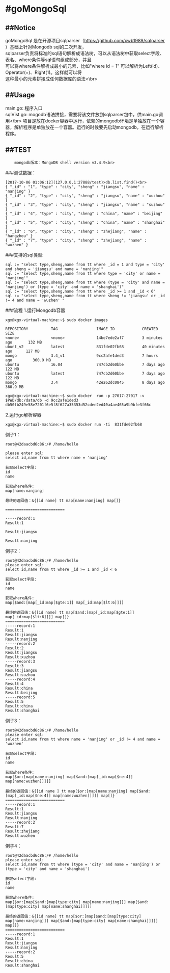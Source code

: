 #goMongoSql
==========
##Notice
-------
goMongoSql 是在开源项目sqlparser（https://github.com/xwb1989/sqlparser ）基础上针对Mongodb sql的二次开发，<br>
sqlparser负责将标准的sql语句解析成语法树，可以从语法树中获取select字段、表名、where条件等sql语句组成部分，并且<br>
可以将where条件解析成最小的元素，比如"where id = 1" 可以解析为Left(id)、Operator(=)、Right(1)。这样就可以将<br>
这种最小的元素拼接成任何数据库的语法<\br>


##Usage
-------
main.go: 程序入口<br>
sqlVist.go: mogodb语法拼接，需要将该文件放到sqlparser包中，供main.go调用<\br>
项目是放在docker容器中运行，依赖的mongodb环境是单独放在一个容器，解析程序是单独放在一个容器。运行的时候要先启动mongodb，在运行解析程序。<br>

##TEST
-------

		mongodb版本：MongoDB shell version v3.4.9<br>
###测试数据：<br>
```
[2017-10-06 01:06:12](127.0.0.1:27888/test)>db.list.find()<br>
{ "_id" : "1", "type" : "city", "sheng" : "jiangsu", "name" : "nanjing" }
{ "_id" : "2", "type" : "city", "sheng" : "jiangsu", "name" : "xuzhou" }
{ "_id" : "3", "type" : "city", "sheng" : "jiangsu", "name" : "suzhou" }
{ "_id" : "4", "type" : "city", "sheng" : "china", "name" : "beijing" }
{ "_id" : "5", "type" : "city", "sheng" : "china", "name" : "shanghai" }
{ "_id" : "6", "type" : "city", "sheng" : "zhejiang", "name" : "hangzhou" }
{ "_id" : "7", "type" : "city", "sheng" : "zhejiang", "name" : "wuzhen" }
```

###支持的sql类型:
```
sql := "select type,sheng,name from tt where _id = 1 and type = 'city' and sheng = 'jiangsu' and name = 'nanjing'"
sql := "select type,sheng,name from tt where type = 'city' or name = 'nanjing'"
sql := "select type,sheng,name from tt where (type = 'city' and name = 'nanjing') or (type = 'city' and name = 'shanghai')"
sql := "select type,sheng,name from tt where _id >= 1 and _id < 6"
sql := "select type,sheng,name from tt where sheng != 'jiangsu' or _id != 4 and name = 'wuzhen' "
```
  
###流程
1.运行Mongodb容器
```
xgx@xgx-virtual-machine:~$ sudo docker images

REPOSITORY          TAG                 IMAGE ID            CREATED             SIZE
<none>              <none>              14be7ede2af7        3 minutes ago       132 MB	
ubunt_v2            latest              831fde02fb68        40 minutes ago      127 MB
mongo               3.4_v1              9cc2afe1ded3        7 hours ago         360.9 MB
ubuntu              16.04               747cb2d60bbe        7 days ago          122 MB
ubuntu              latest              747cb2d60bbe        7 days ago          122 MB
mongo               3.4                 42e262dc0845        8 days ago          360.9 MB

xgx@xgx-virtual-machine:~$ sudo docker  run -p 27017:27017 -v $PWD/db:/data/db -d 9cc2afe1ded3
db50fb249e58e7201f6e5f8f627a35353d52cdee2ed40a4ae465a9b9bfe3f66c  
```
2.运行go解析容器
```
xgx@xgx-virtual-machine:~$ sudo docker run -ti  831fde02fb68
```

例子1：
```
root@42daacbd6c86:/# /home/hello

please enter sql:
select id,name from tt where name = 'nanjing'

获取select字段:
id
name

获取where条件:
map[name:nanjing]

最终的返回值：&{[id name] tt map[name:nanjing] map[]}

==========================

-----record:1 
Result:1 

Result:jiangsu 

Result:nanjing 
```


例子2：
```
root@42daacbd6c86:/# /home/hello
please enter sql:
select id,name from tt where _id >= 1 and _id < 6

获取select字段:
id
name

获取where条件:
map[$and:[map[_id:map[$gte:1]] map[_id:map[$lt:6]]]]

最终的返回值：&{[id name] tt map[$and:[map[_id:map[$gte:1]] map[_id:map[$lt:6]]]] map[]}
==========================
-----record:1 
Result:1 
Result:jiangsu 
Result:nanjing 
-----record:2 
Result:2 
Result:jiangsu 
Result:xuzhou 
-----record:3 
Result:3 
Result:jiangsu 
Result:suzhou 
-----record:4 
Result:4 
Result:china 
Result:beijing 
-----record:5 
Result:5 
Result:china 
Result:shanghai 
```

例子3：
```
root@42daacbd6c86:/# /home/hello
please enter sql:
select id,name from tt where name = 'nanjing' or _id != 4 and name = 'wuzhen'

获取select字段:
id
name

获取where条件:
map[$or:[map[name:nanjing] map[$and:[map[_id:map[$ne:4]] map[name:wuzhen]]]]]

最终的返回值：&{[id name ] tt map[$or:[map[name:nanjing] map[$and:[map[_id:map[$ne:4]] map[name:wuzhen]]]]] map[]}
==========================
-----record:1 
Result:1 
Result:jiangsu 
Result:nanjing 
-----record:2 
Result:7 
Result:zhejiang 
Result:wuzhen 
```

例子4：
```
root@42daacbd6c86:/# /home/hello
please enter sql:
select id,name from tt where (type = 'city' and name = 'nanjing') or (type = 'city' and name = 'shanghai')

获取select字段:
id
name

获取where条件:
map[$or:[map[$and:[map[type:city] map[name:nanjing]]] map[$and:[map[type:city] map[name:shanghai]]]]]

最终的返回值：&{[id name] tt map[$or:[map[$and:[map[type:city] map[name:nanjing]]] map[$and:[map[type:city] map[name:shanghai]]]]] map[]}
==========================
-----record:1 
Result:1 
Result:jiangsu 
Result:nanjing 
-----record:2 
Result:5 
Result:china 
Result:shanghai 
```
 

